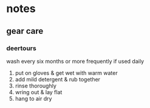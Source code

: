 # notes


## gear care

### deertours

wash every six months or more frequently if used daily

1. put on gloves & get wet with warm water
2. add mild detergent & rub together
3. rinse thoroughly
4. wring out & lay flat
5. hang to air dry

